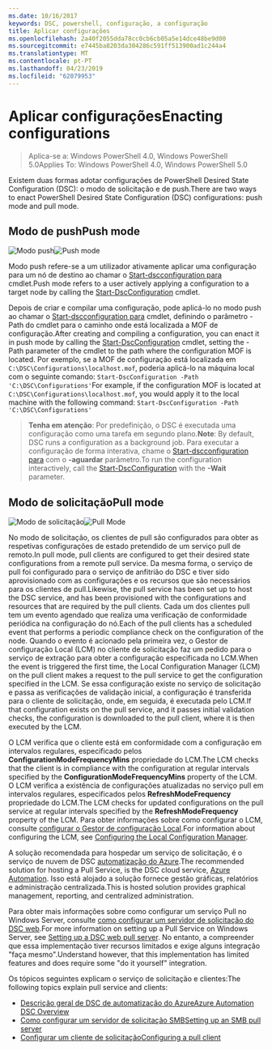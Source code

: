 ```yaml
---
ms.date: 10/16/2017
keywords: DSC, powershell, configuração, a configuração
title: Aplicar configurações
ms.openlocfilehash: 2a40f2055dda78cc0cb6cb05a5e14dce48be9d00
ms.sourcegitcommit: e7445ba8203da304286c591ff513900ad1c244a4
ms.translationtype: MT
ms.contentlocale: pt-PT
ms.lasthandoff: 04/23/2019
ms.locfileid: "62079953"
---
```

# <a name="enacting-configurations"></a><span data-ttu-id="52620-103">Aplicar configurações</span><span class="sxs-lookup"><span data-stu-id="52620-103">Enacting configurations</span></span>

><span data-ttu-id="52620-104">Aplica-se a: Windows PowerShell 4.0, Windows PowerShell 5.0</span><span class="sxs-lookup"><span data-stu-id="52620-104">Applies To: Windows PowerShell 4.0, Windows PowerShell 5.0</span></span>

<span data-ttu-id="52620-105">Existem duas formas adotar configurações de PowerShell Desired State Configuration (DSC): o modo de solicitação e de push.</span><span class="sxs-lookup"><span data-stu-id="52620-105">There are two ways to enact PowerShell Desired State Configuration (DSC) configurations: push mode and pull mode.</span></span>

## <a name="push-mode"></a><span data-ttu-id="52620-106">Modo de push</span><span class="sxs-lookup"><span data-stu-id="52620-106">Push mode</span></span>

<span data-ttu-id="52620-107">![Modo push](../images/pushModel.png "como push funciona de modo")</span><span class="sxs-lookup"><span data-stu-id="52620-107">![Push mode](../images/pushModel.png "How push mode works")</span></span>

<span data-ttu-id="52620-108">Modo push refere-se a um utilizador ativamente aplicar uma configuração para um nó de destino ao chamar o [Start-dscconfiguration para](/powershell/module/psdesiredstateconfiguration/start-dscconfiguration) cmdlet.</span><span class="sxs-lookup"><span data-stu-id="52620-108">Push mode refers to a user actively applying a configuration to a target node by calling the [Start-DscConfiguration](/powershell/module/psdesiredstateconfiguration/start-dscconfiguration) cmdlet.</span></span>

<span data-ttu-id="52620-109">Depois de criar e compilar uma configuração, pode aplicá-lo no modo push ao chamar o [Start-dscconfiguration para](/powershell/module/psdesiredstateconfiguration/start-dscconfiguration) cmdlet, definindo o parâmetro - Path do cmdlet para o caminho onde está localizada a MOF de configuração.</span><span class="sxs-lookup"><span data-stu-id="52620-109">After creating and compiling a configuration, you can enact it in push mode by calling the [Start-DscConfiguration](/powershell/module/psdesiredstateconfiguration/start-dscconfiguration) cmdlet, setting the -Path parameter of the cmdlet to the path where the configuration MOF is located.</span></span>
<span data-ttu-id="52620-110">Por exemplo, se a MOF de configuração está localizada em `C:\DSC\Configurations\localhost.mof`, poderia aplicá-lo na máquina local com o seguinte comando: `Start-DscConfiguration -Path 'C:\DSC\Configurations'`</span><span class="sxs-lookup"><span data-stu-id="52620-110">For example, if the configuration MOF is located at `C:\DSC\Configurations\localhost.mof`, you would apply it to the local machine with the following command: `Start-DscConfiguration -Path 'C:\DSC\Configurations'`</span></span>

> <span data-ttu-id="52620-111">__Tenha em atenção__: Por predefinição, o DSC é executada uma configuração como uma tarefa em segundo plano.</span><span class="sxs-lookup"><span data-stu-id="52620-111">__Note__: By default, DSC runs a configuration as a background job.</span></span> <span data-ttu-id="52620-112">Para executar a configuração de forma interativa, chame o [Start-dscconfiguration para](/powershell/module/psdesiredstateconfiguration/start-dscconfiguration) com o __-aguardar__ parâmetro.</span><span class="sxs-lookup"><span data-stu-id="52620-112">To run the configuration interactively, call the [Start-DscConfiguration](/powershell/module/psdesiredstateconfiguration/start-dscconfiguration) with the __-Wait__ parameter.</span></span>

## <a name="pull-mode"></a><span data-ttu-id="52620-113">Modo de solicitação</span><span class="sxs-lookup"><span data-stu-id="52620-113">Pull mode</span></span>

<span data-ttu-id="52620-114">![Modo de solicitação](../images/pullModel.png "funciona de modo por solicitação")</span><span class="sxs-lookup"><span data-stu-id="52620-114">![Pull Mode](../images/pullModel.png "How pull mode works")</span></span>

<span data-ttu-id="52620-115">No modo de solicitação, os clientes de pull são configurados para obter as respetivas configurações de estado pretendido de um serviço pull de remoto.</span><span class="sxs-lookup"><span data-stu-id="52620-115">In pull mode, pull clients are configured to get their desired state configurations from a remote pull service.</span></span>
<span data-ttu-id="52620-116">Da mesma forma, o serviço de pull foi configurado para o serviço de anfitrião do DSC e tiver sido aprovisionado com as configurações e os recursos que são necessários para os clientes de pull.</span><span class="sxs-lookup"><span data-stu-id="52620-116">Likewise, the pull service has been set up to host the DSC service, and has been provisioned with the configurations and resources that are required by the pull clients.</span></span>
<span data-ttu-id="52620-117">Cada um dos clientes pull tem um evento agendado que realiza uma verificação de conformidade periódica na configuração do nó.</span><span class="sxs-lookup"><span data-stu-id="52620-117">Each of the pull clients has a scheduled event that performs a periodic compliance check on the configuration of the node.</span></span>
<span data-ttu-id="52620-118">Quando o evento é acionado pela primeira vez, o Gestor de configuração Local (LCM) no cliente de solicitação faz um pedido para o serviço de extração para obter a configuração especificada no LCM.</span><span class="sxs-lookup"><span data-stu-id="52620-118">When the event is triggered the first time, the Local Configuration Manager (LCM) on the pull client makes a request to the pull service to get the configuration specified in the LCM.</span></span>
<span data-ttu-id="52620-119">Se essa configuração existe no serviço de solicitação e passa as verificações de validação inicial, a configuração é transferida para o cliente de solicitação, onde, em seguida, é executada pelo LCM.</span><span class="sxs-lookup"><span data-stu-id="52620-119">If that configuration exists on the pull service, and it passes initial validation checks, the configuration is downloaded to the pull client, where it is then executed by the LCM.</span></span>

<span data-ttu-id="52620-120">O LCM verifica que o cliente está em conformidade com a configuração em intervalos regulares, especificado pelos **ConfigurationModeFrequencyMins** propriedade do LCM.</span><span class="sxs-lookup"><span data-stu-id="52620-120">The LCM checks that the client is in compliance with the configuration at regular intervals specified by the **ConfigurationModeFrequencyMins** property of the LCM.</span></span>
<span data-ttu-id="52620-121">O LCM verifica a existência de configurações atualizadas no serviço pull em intervalos regulares, especificados pelos **RefreshModeFrequency** propriedade do LCM.</span><span class="sxs-lookup"><span data-stu-id="52620-121">The LCM checks for updated configurations on the pull service at regular intervals specified by the **RefreshModeFrequency** property of the LCM.</span></span>
<span data-ttu-id="52620-122">Para obter informações sobre como configurar o LCM, consulte [configurar o Gestor de configuração Local](../managing-nodes/metaConfig.md).</span><span class="sxs-lookup"><span data-stu-id="52620-122">For information about configuring the LCM, see [Configuring the Local Configuration Manager](../managing-nodes/metaConfig.md).</span></span>

<span data-ttu-id="52620-123">A solução recomendada para hospedar um serviço de solicitação, é o serviço de nuvem de DSC [automatização do Azure](https://azure.microsoft.com/services/automation/).</span><span class="sxs-lookup"><span data-stu-id="52620-123">The recommended solution for hosting a Pull Service, is the DSC cloud service, [Azure Automation](https://azure.microsoft.com/services/automation/).</span></span>
<span data-ttu-id="52620-124">Isso está alojado a solução fornece gestão gráficas, relatórios e administração centralizada.</span><span class="sxs-lookup"><span data-stu-id="52620-124">This is hosted solution provides graphical management, reporting, and centralized administration.</span></span>

<span data-ttu-id="52620-125">Para obter mais informações sobre como configurar um serviço Pull no Windows Server, consulte [como configurar um servidor de solicitação do DSC web](pullServer.md).</span><span class="sxs-lookup"><span data-stu-id="52620-125">For more information on setting up a Pull Service on Windows Server, see [Setting up a DSC web pull server](pullServer.md).</span></span>
<span data-ttu-id="52620-126">No entanto, a compreender que essa implementação tiver recursos limitados e exige alguns integração "faça mesmo".</span><span class="sxs-lookup"><span data-stu-id="52620-126">Understand however, that this implementation has limited features and does require some "do it yourself" integration.</span></span>

<span data-ttu-id="52620-127">Os tópicos seguintes explicam o serviço de solicitação e clientes:</span><span class="sxs-lookup"><span data-stu-id="52620-127">The following topics explain pull service and clients:</span></span>

- [<span data-ttu-id="52620-128">Descrição geral de DSC de automatização do Azure</span><span class="sxs-lookup"><span data-stu-id="52620-128">Azure Automation DSC Overview</span></span>](https://docs.microsoft.com/azure/automation/automation-dsc-overview)
- [<span data-ttu-id="52620-129">Como configurar um servidor de solicitação SMB</span><span class="sxs-lookup"><span data-stu-id="52620-129">Setting up an SMB pull server</span></span>](pullServerSMB.md)
- [<span data-ttu-id="52620-130">Configurar um cliente de solicitação</span><span class="sxs-lookup"><span data-stu-id="52620-130">Configuring a pull client</span></span>](pullClientConfigID.md)
